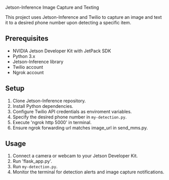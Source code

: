 Jetson-Inference Image Capture and Texting

This project uses Jetson-Inference and Twilio to capture an image and text it to a desired phone number upon detecting a specific item.

## Prerequisites
- NVIDIA Jetson Developer Kit with JetPack SDK
- Python 3.x
- Jetson-Inference library
- Twilio account
- Ngrok account 

## Setup
1. Clone Jetson-Inference repository.
2. Install Python dependencies.
3. Configure Twilio API credentials as enviroment variables.
4. Specify the desired phone number in `my-detection.py`.
5. Execute 'ngrok http 5000' in terminal.
6. Ensure ngrok forwarding url matches image_url in send_mms.py.

## Usage
1. Connect a camera or webcam to your Jetson Developer Kit. 
2. Run 'flask_app.py'.
3. Run `my-detection.py`.
4. Monitor the terminal for detection alerts and image capture notifications.
